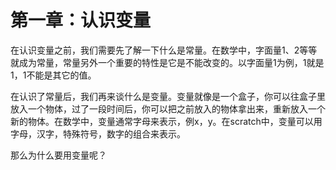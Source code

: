 # 第一章：认识变量

在认识变量之前，我们需要先了解一下什么是常量。在数学中，字面量1、2等等就成为常量，常量另外一个重要的特性是它是不能改变的。以字面量1为例，1就是1，1不能是其它的值。

在认识了常量后，我们再来谈什么是变量。变量就像是一个盒子，你可以往盒子里放入一个物体，过了一段时间后，你可以把之前放入的物体拿出来，重新放入一个新的物体。在数学中，变量通常字母来表示，例x，y。在scratch中，变量可以用字母，汉字，特殊符号，数字的组合来表示。

那么为什么要用变量呢？

